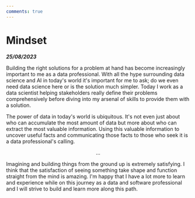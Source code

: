```yaml
---
comments: true
---
```


# Mindset 
***25/08/2023***

<p class="initial-letter">
<span>B</span>uilding the right solutions for a problem at hand has become increasingly important to me as a data professional. With all the hype surrounding data science and AI in today's world it's important for me to ask; do we even need data science here or is the solution much simpler. Today I work as a data scientist helping stakeholders really define their problems comprehensively before diving into my arsenal of skills to provide them with a solution.

The power of data in today's world is ubiquitous. It's not even just about who can accumulate the most amount of data but more about who can extract the most valuable information. Using this valuable information to uncover useful facts and communicating those facts to those who seek it is a data professional's calling.</p>

<p style="text-align: center;">...</p>

<p>Imagining and building things from the ground up is extremely satisfying. I think that the satisfaction of seeing something take shape and function straight from the mind is amazing. I'm happy that I have a lot more to learn and experience while on this journey as a data and software professional and I will strive to build and learn more along this path. </p>